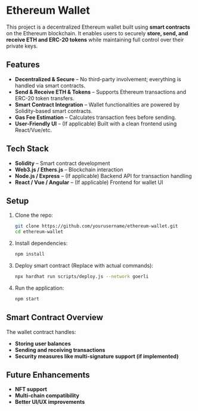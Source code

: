 # Ethereum Wallet  

This project is a decentralized Ethereum wallet built using **smart contracts** on the Ethereum blockchain. It enables users to securely **store, send, and receive ETH and ERC-20 tokens** while maintaining full control over their private keys.  

## Features  
- **Decentralized & Secure** – No third-party involvement; everything is handled via smart contracts.  
- **Send & Receive ETH & Tokens** – Supports Ethereum transactions and ERC-20 token transfers.  
- **Smart Contract Integration** – Wallet functionalities are powered by Solidity-based smart contracts.  
- **Gas Fee Estimation** – Calculates transaction fees before sending.  
- **User-Friendly UI** – (If applicable) Built with a clean frontend using React/Vue/etc.  

## Tech Stack  
- **Solidity** – Smart contract development  
- **Web3.js / Ethers.js** – Blockchain interaction  
- **Node.js / Express** – (If applicable) Backend API for transaction handling  
- **React / Vue / Angular** – (If applicable) Frontend for wallet UI  

## Setup  
1. Clone the repo:  
   ```bash
   git clone https://github.com/yourusername/ethereum-wallet.git  
   cd ethereum-wallet
   ```
2. Install dependencies:  
   ```bash
   npm install
   ```
3. Deploy smart contract (Replace with actual commands):  
   ```bash
   npx hardhat run scripts/deploy.js --network goerli
   ```
4. Run the application:  
   ```bash
   npm start
   ```  

## Smart Contract Overview  
The wallet contract handles:  
- **Storing user balances**  
- **Sending and receiving transactions**  
- **Security measures like multi-signature support (if implemented)**  

## Future Enhancements  
- **NFT support**  
- **Multi-chain compatibility**  
- **Better UI/UX improvements**  
